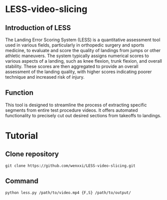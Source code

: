 # LESS-video-slicing
## Introduction of LESS
The Landing Error Scoring System (LESS) is a quantitative assessment tool used in various fields, particularly in orthopedic surgery and sports medicine, to evaluate and score the quality of landings from jumps or other athletic maneuvers. The system typically assigns numerical scores to various aspects of a landing, such as knee flexion, trunk flexion, and overall stability. These scores are then aggregated to provide an overall assessment of the landing quality, with higher scores indicating poorer technique and increased risk of injury.
## Function
This tool is designed to streamline the process of extracting specific segments from entire test procedure videos. It offers automated functionality to precisely cut out desired sections from takeoffs to landings. 

# Tutorial
## Clone repository
```
git clone https://github.com/wenxxi/LESS-video-slicing.git
```
## Command
```
python less.py /path/to/video.mp4 {F,S} /path/to/output/
```
